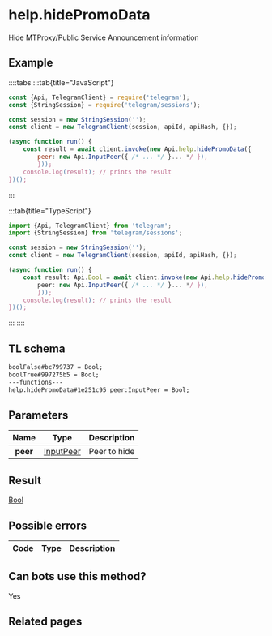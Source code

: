 # help.hidePromoData

Hide MTProxy/Public Service Announcement information

## Example

::::tabs
:::tab{title="JavaScript"}

```js
const {Api, TelegramClient} = require('telegram');
const {StringSession} = require('telegram/sessions');

const session = new StringSession('');
const client = new TelegramClient(session, apiId, apiHash, {});

(async function run() {
    const result = await client.invoke(new Api.help.hidePromoData({
		peer: new Api.InputPeer({ /* ... */ }... */ }),
		}));
    console.log(result); // prints the result
})();
```

:::

:::tab{title="TypeScript"}

```ts
import {Api, TelegramClient} from 'telegram';
import {StringSession} from 'telegram/sessions';

const session = new StringSession('');
const client = new TelegramClient(session, apiId, apiHash, {});

(async function run() {
    const result: Api.Bool = await client.invoke(new Api.help.hidePromoData({
		peer: new Api.InputPeer({ /* ... */ }... */ }),
		}));
    console.log(result); // prints the result
})();
```

:::
::::

## TL schema

```txt
boolFalse#bc799737 = Bool;
boolTrue#997275b5 = Bool;
---functions---
help.hidePromoData#1e251c95 peer:InputPeer = Bool;
```

## Parameters

|   Name   | Type                                                  | Description  |
| :------: | ----------------------------------------------------- | ------------ |
| **peer** | [InputPeer](https://core.telegram.org/type/InputPeer) | Peer to hide |

## Result

[Bool](https://core.telegram.org/type/Bool)

## Possible errors

| Code | Type | Description |
| :--: | ---- | ----------- |

## Can bots use this method?

Yes

## Related pages
